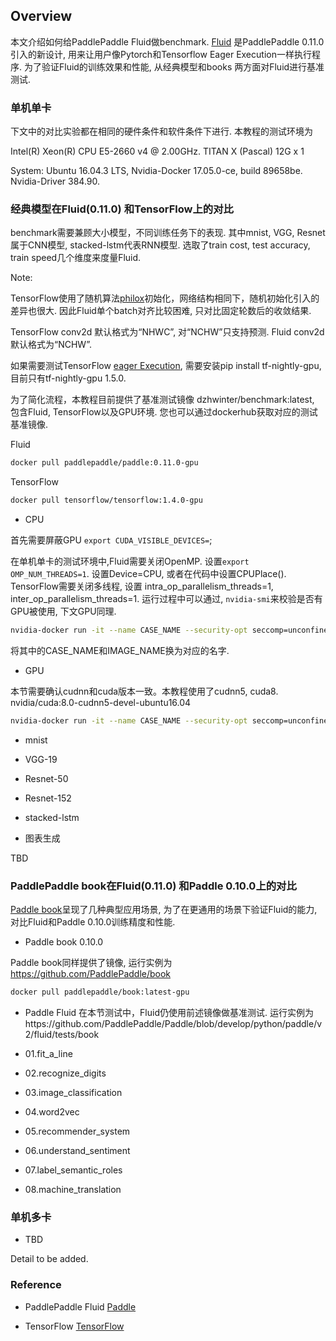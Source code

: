 ## Overview
本文介绍如何给PaddlePaddle Fluid做benchmark. [Fluid](https://github.com/PaddlePaddle/Paddle/releases/tag/v0.11.0) 是PaddlePaddle 0.11.0引入的新设计, 用来让用户像Pytorch和Tensorflow Eager Execution一样执行程序.
为了验证Fluid的训练效果和性能, 从经典模型和books 两方面对Fluid进行基准测试.

### 单机单卡
下文中的对比实验都在相同的硬件条件和软件条件下进行. 本教程的测试环境为

Intel(R) Xeon(R) CPU E5-2660 v4 @ 2.00GHz. TITAN X (Pascal) 12G x 1

System: Ubuntu 16.04.3 LTS, Nvidia-Docker 17.05.0-ce, build 89658be. Nvidia-Driver 384.90.

### 经典模型在Fluid(0.11.0) 和TensorFlow上的对比

benchmark需要兼顾大小模型，不同训练任务下的表现. 其中mnist, VGG, Resnet属于CNN模型, stacked-lstm代表RNN模型. 
选取了train cost, test accuracy, train speed几个维度来度量Fluid.

Note: 

TensorFlow使用了随机算法[philox](https://github.com/tensorflow/tensorflow/blob/52dcb2590bb9274262656c958c105cb5e5cc1300/tensorflow/core/lib/random/philox_random.h#L16)初始化，网络结构相同下，随机初始化引入的差异也很大. 因此Fluid单个batch对齐比较困难, 只对比固定轮数后的收敛结果.

TensorFlow conv2d 默认格式为“NHWC”, 对“NCHW”只支持预测. Fluid conv2d默认格式为“NCHW”.

如果需要测试TensorFlow [eager Execution](https://research.googleblog.com/2017/10/eager-execution-imperative-define-by.html), 需要安装pip install tf-nightly-gpu, 目前只有tf-nightly-gpu 1.5.0.


为了简化流程，本教程目前提供了基准测试镜像 dzhwinter/benchmark:latest, 包含Fluid, TensorFlow以及GPU环境. 您也可以通过dockerhub获取对应的测试基准镜像.

Fluid
```bash
docker pull paddlepaddle/paddle:0.11.0-gpu
```
TensorFlow
```bash
docker pull tensorflow/tensorflow:1.4.0-gpu
```

- CPU

首先需要屏蔽GPU `export CUDA_VISIBLE_DEVICES=`;

在单机单卡的测试环境中,Fluid需要关闭OpenMP. 设置`export OMP_NUM_THREADS=1`. 设置Device=CPU, 或者在代码中设置CPUPlace().
TensorFlow需要关闭多线程, 设置 intra_op_parallelism_threads=1, inter_op_parallelism_threads=1.
运行过程中可以通过, `nvidia-smi`来校验是否有GPU被使用, 下文GPU同理.

```bash
nvidia-docker run -it --name CASE_NAME --security-opt seccomp=unconfined -v $PWD/benchmark:/benchmark -v /usr/lib/x86_64-linux-gnu:/usr/lib/x86_64-linux-gnu IMAGE_NAME /bin/bash
```
将其中的CASE_NAME和IMAGE_NAME换为对应的名字.


- GPU 

本节需要确认cudnn和cuda版本一致。本教程使用了cudnn5, cuda8. nvidia/cuda:8.0-cudnn5-devel-ubuntu16.04
```bash
nvidia-docker run -it --name CASE_NAME --security-opt seccomp=unconfined -v $PWD/benchmark:/benchmark -v /usr/lib/x86_64-linux-gnu:/usr/lib/x86_64-linux-gnu IMAGE_NAME /bin/bash
```

- mnist

- VGG-19

- Resnet-50

- Resnet-152

- stacked-lstm

- 图表生成

TBD

### PaddlePaddle book在Fluid(0.11.0) 和Paddle 0.10.0上的对比

[Paddle book](https://github.com/PaddlePaddle/book)呈现了几种典型应用场景, 为了在更通用的场景下验证Fluid的能力, 对比Fluid和Paddle 0.10.0训练精度和性能.

- Paddle book 0.10.0

Paddle book同样提供了镜像, 运行实例为 https://github.com/PaddlePaddle/book

```bash
docker pull paddlepaddle/book:latest-gpu
```
- Paddle Fluid
在本节测试中，Fluid仍使用前述镜像做基准测试. 运行实例为https://github.com/PaddlePaddle/Paddle/blob/develop/python/paddle/v2/fluid/tests/book

- 01.fit_a_line

- 02.recognize_digits

- 03.image_classification

- 04.word2vec

- 05.recommender_system

- 06.understand_sentiment

- 07.label_semantic_roles

- 08.machine_translation

### 单机多卡

- TBD

Detail to be added.

### Reference

- PaddlePaddle Fluid [Paddle](https://github.com/PaddlePaddle/Paddle)

- TensorFlow [TensorFlow](https://github.com/tensorflow/tensorflow)
